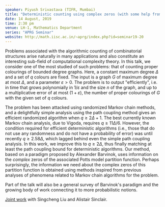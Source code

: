 ```yaml
---
speaker: Piyush Srivastava (TIFR, Mumbai)
title: "Deterministic counting using complex zeros (with some help from probability)"
date: 14 August, 2019
time: 2:30 pm
venue: LH-1, Mathematics Department
series: "APRG Seminar"
website: http://math.iisc.ac.in/~aprg/index.php?id=seminar19-20
---
```


Problems associated with the algorithmic counting of combinatorial structures arise
naturally in many applications and also constitute an interesting sub-field of
computational complexity theory.  In this talk, we consider one of the most studied
of such problems: that of counting proper colourings of bounded degree graphs.  Here,
a constant maximum degree $\Delta$ and a set of $q$ colours are fixed.  The input is
a graph $G$ of maximum degree at most $\Delta$, and a parameter $\varepsilon > 0$.  The
problem is to output "efficiently", i.e. in time that grows polynomially in $1/\varepsilon$
and the size $n$ of the graph, and up to a multiplicative error of at most $(1+\varepsilon)$,
the number of proper colourings of $G$ with the given set of $q$ colours.

The problem has been attacked using randomized Markov chain methods, and a delightfully
simple analysis using the path coupling method gives an efficient randomized algorithm
when $q \geq 2\Delta + 1$.  The best currently known Markov chain analysis, due to Vigoda,
requires $q \geq 11 \Delta / 6$.  However, the condition required for efficient deterministic
algorithms (i.e., those that do not use any randomness and do not have a probability of error)
was until recently $q \geq 2.58 \Delta$, which lagged behind even the simple path coupling
analysis.  In this work, we improve this to $q \geq 2 \Delta$, thus finally matching at least
the path coupling bound for deterministic algorithms.  Our method, based on a paradigm proposed
by Alexander Barvinok, uses information on the _complex_ zeros of the associated Potts model
partition function.  Perhaps surprisingly, the information we need about the complex zeros of
this partition function is obtained using methods inspired from previous analyses of phenomena
related to Markov chain algorithms for the problem.

Part of the talk will also be a general survey of Barvinok's paradigm and the growing body
of work connecting it to more probabilistic notions.

[Joint work](https://arxiv.org/abs/1906.01228) with Singcheng Liu and Alistair Sinclair.
